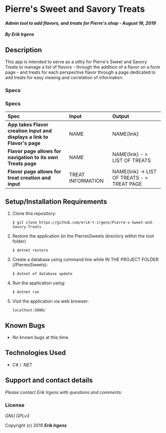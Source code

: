 # Pierre's Sweet and Savory Treats

#### _Admin tool to add flavors, and treats for Pierre's shop - August 16, 2019_

#### _By **Erik Irgens**_

## Description

This app is intended to serve as a utlity for Pierre's Sweet and Savory Treats to manage a list of flavors - through the addition of a flavor on a form page - and treats for each perspective flavor through a page dedicated to add treats for easy viewing and correlation of information.

### Specs

### Specs
| Spec | Input | Output |
| :-------------     | :------------- | :------------- |
| **App takes Flavor creation input and displays a link to Flavor's page** | NAME | NAME(link) |
| **Flavor page allows for navigation to its own Treats page** | NAME | NAME(link) - > LIST OF TREATS |
| **Flavor page allows for treat creation and input** | TREAT INFORMATION | NAME(link) -> LIST OF TREATS - > TREAT PAGE|


## Setup/Installation Requirements

1. Clone this repository:
    ```
    $ git clone https://github.com/erik-t-irgens/Pierre-s-Sweet-and-Savory-Treats
    ```
2. Restore the application (in the PierresSweets directory within the root folder)
    ```
    $ dotnet restore
    ```
3. Create a database using command line while IN THE PROJECT FOLDER (/PierresSweets):
    ```
    $ dotnet ef database update
    ```
4. Run the application using:
    ```
    $ dotnet run

    ```
4. Visit the application via web browser:
    ```
    localhost:5000/
    ```
## Known Bugs
* No known bugs at this time.

## Technologies Used
* C# / .NET

## Support and contact details

_Please contact Erik Irgens with questions and comments._

### License

*GNU GPLv3*

Copyright (c) 2019 **_Erik Irgens_**
